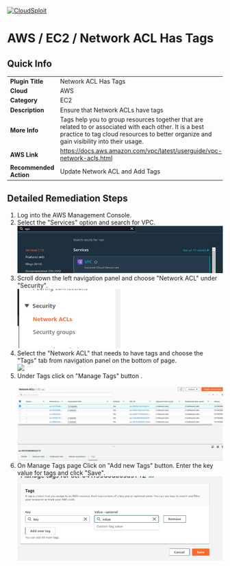 [![CloudSploit](https://cloudsploit.com/img/logo-new-big-text-100.png "CloudSploit")](https://cloudsploit.com)

# AWS / EC2 / Network ACL Has Tags

## Quick Info

| | |
|-|-|
| **Plugin Title** | Network ACL Has Tags |
| **Cloud** | AWS |
| **Category** | EC2 |
| **Description** | Ensure that Network ACLs have tags |
| **More Info** | Tags help you to group resources together that are related to or associated with each other. It is a best practice to tag cloud resources to better organize and gain visibility into their usage. |
| **AWS Link** | https://docs.aws.amazon.com/vpc/latest/userguide/vpc-network-acls.html |
| **Recommended Action** | Update Network ACL and Add Tags |

## Detailed Remediation Steps
1. Log into the AWS Management Console.
2. Select the "Services" option and search for VPC. </br> <img src="/resources/aws/ec2/network-acl-has-tags/step2.png"/>
3. Scroll down the left navigation panel and choose "Network ACL" under "Security". </br> <img src="/resources/aws/ec2/network-acl-has-tags/step3.png"/>
4. Select the "Network ACL" that needs to have tags and choose the "Tags" tab from navigation panel on the bottom of page. </br> <img src="/resources/aws/ec2/network-acl-has-tags/step.png"/>
5. Under Tags click on "Manage Tags" button . </br></br> <img src="/resources/aws/ec2/network-acl-has-tags/step5.png"/>
6. On Manage Tags page Click on "Add new Tags" button. Enter the key value for tags and click "Save".</br> <img src="/resources/aws/ec2/network-acl-has-tags/step7.png"/>